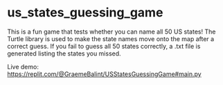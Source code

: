 # us_states_guessing_game

This is a fun game that tests whether you can name all 50 US states! The Turtle library is used to make the state names move onto the map after a correct guess. If you fail to guess all 50 states correctly, a .txt file is generated listing the states you missed. 

Live demo: https://replit.com/@GraemeBalint/USStatesGuessingGame#main.py
